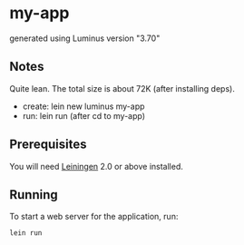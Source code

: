 # my-app

generated using Luminus version "3.70"

## Notes

Quite lean. The total size is about 72K (after installing deps).

- create: lein new luminus my-app
- run: lein run (after cd to my-app)

## Prerequisites

You will need [Leiningen][1] 2.0 or above installed.

[1]: https://github.com/technomancy/leiningen

## Running

To start a web server for the application, run:

    lein run
